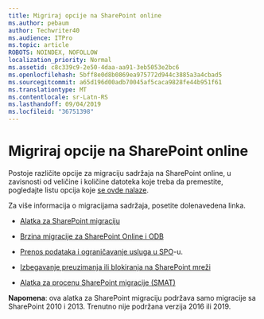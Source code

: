 ```yaml
---
title: Migriraj opcije na SharePoint online
ms.author: pebaum
author: Techwriter40
ms.audience: ITPro
ms.topic: article
ROBOTS: NOINDEX, NOFOLLOW
localization_priority: Normal
ms.assetid: c8c339c9-2e50-4daa-aa91-3eb5053e2bc6
ms.openlocfilehash: 5bff8e0d8b0869ea975772d944c3885a3a4cbad5
ms.sourcegitcommit: a65d196d00adb70045af5caca9828fe44b951f61
ms.translationtype: MT
ms.contentlocale: sr-Latn-RS
ms.lasthandoff: 09/04/2019
ms.locfileid: "36751398"
---
```

# <a name="migrate-options-to-sharepoint-online"></a>Migriraj opcije na SharePoint online

Postoje različite opcije za migraciju sadržaja na SharePoint online, u zavisnosti od veličine i količine datoteka koje treba da premestite, pogledajte listu opcija koje [se ovde nalaze](https://docs.microsoft.com/sharepointmigration/migrate-to-sharepoint-online).

Za više informacija o migracijama sadržaja, posetite dolenavedena linka.

- [Alatka za SharePoint migraciju](https://docs.microsoft.com/sharepointmigration/introducing-the-sharepoint-migration-tool)

- [Brzina migracije za SharePoint Online i ODB](https://docs.microsoft.com/sharepointmigration/sharepoint-online-and-onedrive-migration-speed)

- [Prenos podataka i ograničavanje usluga u SPO](https://blogs.technet.microsoft.com/sposupport/2017/08/12/data-migration-and-spo-service-throttling/)-u.


- [Izbegavanje preuzimanja ili blokiranja na SharePoint mreži](https://docs.microsoft.com/sharepoint/dev/general-development/how-to-avoid-getting-throttled-or-blocked-in-sharepoint-online)

- [Alatka za procenu SharePoint migracije (SMAT)](https://www.microsoft.com/download/details.aspx?id=53598&amp;751be11f-ede8-5a0c-058c-2ee190a24fa6=True)

**Napomena**: ova alatka za SharePoint migraciju podržava samo migracije sa SharePoint 2010 i 2013. Trenutno nije podržana verzija 2016 ili 2019.

